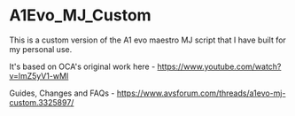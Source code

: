 # A1Evo_MJ_Custom

This is a custom version of the A1 evo maestro MJ script that I have built for my personal use.

It's based on OCA's original work here - https://www.youtube.com/watch?v=lmZ5yV1-wMI

Guides, Changes and FAQs - https://www.avsforum.com/threads/a1evo-mj-custom.3325897/